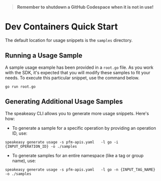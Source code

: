 
> **Remember to shutdown a GitHub Codespace when it is not in use!**

# Dev Containers Quick Start

The default location for usage snippets is the `samples` directory.

## Running a Usage Sample

A sample usage example has been provided in a `root.go` file. As you work with the SDK, it's expected that you will modify these samples to fit your needs. To execute this particular snippet, use the command below.

```
go run root.go
```

## Generating Additional Usage Samples

The speakeasy CLI allows you to generate more usage snippets. Here's how:

- To generate a sample for a specific operation by providing an operation ID, use:

```
speakeasy generate usage -s pfm-apis.yaml   -l go -i {INPUT_OPERATION_ID} -o ./samples
```

- To generate samples for an entire namespace (like a tag or group name), use:

```
speakeasy generate usage -s pfm-apis.yaml   -l go -n {INPUT_TAG_NAME} -o ./samples
```
